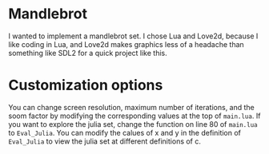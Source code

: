 # Mandlebrot
I wanted to implement a mandlebrot set. I chose Lua and Love2d, because I like coding in Lua, and Love2d makes graphics less of a headache than something like SDL2 for a quick project like this.

# Customization options
You can change screen resolution, maximum number of iterations, and the soom factor by modifying the corresponding values at the top of `main.lua`. If you want to explore the julia set, change the function on line 80 of `main.lua` to `Eval_Julia`. You can modify the calues of x and y in the definition of `Eval_Julia` to view the julia set at different definitions of c.